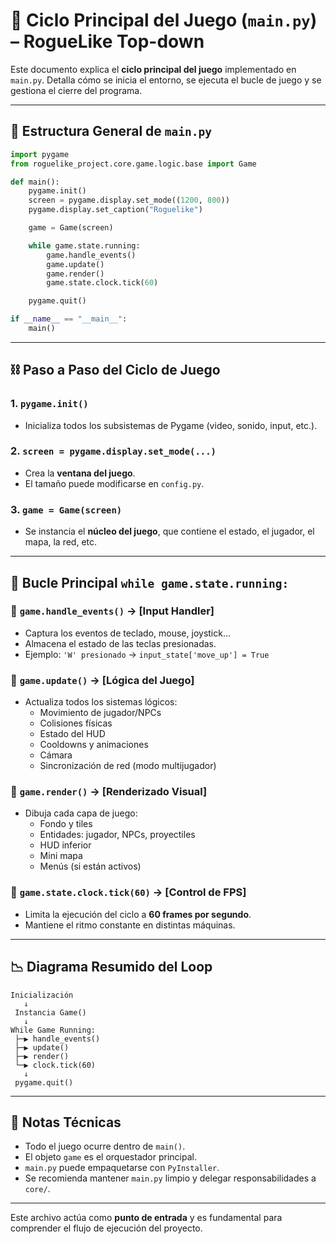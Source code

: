 # 🔁 Ciclo Principal del Juego (`main.py`) – RogueLike Top-down

Este documento explica el **ciclo principal del juego** implementado en `main.py`. Detalla cómo se inicia el entorno, se ejecuta el bucle de juego y se gestiona el cierre del programa.

---

## 🧩 Estructura General de `main.py`

```python
import pygame
from roguelike_project.core.game.logic.base import Game

def main():
    pygame.init()
    screen = pygame.display.set_mode((1200, 800))
    pygame.display.set_caption("Roguelike")

    game = Game(screen)

    while game.state.running:
        game.handle_events()
        game.update()
        game.render()
        game.state.clock.tick(60)

    pygame.quit()

if __name__ == "__main__":
    main()
```

---

## ⛓️ Paso a Paso del Ciclo de Juego

### 1. `pygame.init()`
- Inicializa todos los subsistemas de Pygame (video, sonido, input, etc.).

### 2. `screen = pygame.display.set_mode(...)`
- Crea la **ventana del juego**.
- El tamaño puede modificarse en `config.py`.

### 3. `game = Game(screen)`
- Se instancia el **núcleo del juego**, que contiene el estado, el jugador, el mapa, la red, etc.

---

## 🔄 Bucle Principal `while game.state.running:`

### 🔹 `game.handle_events()` → [Input Handler]
- Captura los eventos de teclado, mouse, joystick...
- Almacena el estado de las teclas presionadas.
- Ejemplo: `'W' presionado` → `input_state['move_up'] = True`

### 🔹 `game.update()` → [Lógica del Juego]
- Actualiza todos los sistemas lógicos:
  - Movimiento de jugador/NPCs
  - Colisiones físicas
  - Estado del HUD
  - Cooldowns y animaciones
  - Cámara
  - Sincronización de red (modo multijugador)

### 🔹 `game.render()` → [Renderizado Visual]
- Dibuja cada capa de juego:
  - Fondo y tiles
  - Entidades: jugador, NPCs, proyectiles
  - HUD inferior
  - Mini mapa
  - Menús (si están activos)

### 🔹 `game.state.clock.tick(60)` → [Control de FPS]
- Limita la ejecución del ciclo a **60 frames por segundo**.
- Mantiene el ritmo constante en distintas máquinas.

---

## 📉 Diagrama Resumido del Loop

```text
Inicialización
   ↓
 Instancia Game()
   ↓
While Game Running:
 ├─▶ handle_events()
 ├─▶ update()
 ├─▶ render()
 └─▶ clock.tick(60)
   ↓
 pygame.quit()
```

---

## 📝 Notas Técnicas

- Todo el juego ocurre dentro de `main()`.
- El objeto `game` es el orquestador principal.
- `main.py` puede empaquetarse con `PyInstaller`.
- Se recomienda mantener `main.py` limpio y delegar responsabilidades a `core/`.

---

Este archivo actúa como **punto de entrada** y es fundamental para comprender el flujo de ejecución del proyecto.

